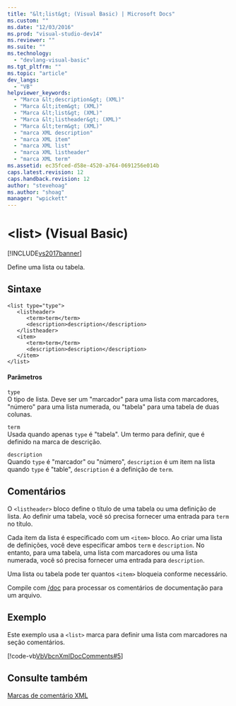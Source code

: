 ```yaml
---
title: "&lt;list&gt; (Visual Basic) | Microsoft Docs"
ms.custom: ""
ms.date: "12/03/2016"
ms.prod: "visual-studio-dev14"
ms.reviewer: ""
ms.suite: ""
ms.technology: 
  - "devlang-visual-basic"
ms.tgt_pltfrm: ""
ms.topic: "article"
dev_langs: 
  - "VB"
helpviewer_keywords: 
  - "Marca &lt;description&gt; (XML)"
  - "Marca &lt;item&gt; (XML)"
  - "Marca &lt;list&gt; (XML)"
  - "Marca &lt;listheader&gt; (XML)"
  - "Marca &lt;term&gt; (XML)"
  - "marca XML description"
  - "marca XML item"
  - "marca XML list"
  - "marca XML listheader"
  - "marca XML term"
ms.assetid: ec35fced-d58e-4520-a764-0691256e014b
caps.latest.revision: 12
caps.handback.revision: 12
author: "stevehoag"
ms.author: "shoag"
manager: "wpickett"
---
```

# &lt;list&gt; (Visual Basic)
[!INCLUDE[vs2017banner](../../../csharp/includes/vs2017banner.md)]

Define uma lista ou tabela.  
  
## Sintaxe  
  
```  
<list type="type">  
   <listheader>  
      <term>term</term>  
      <description>description</description>  
   </listheader>  
   <item>  
      <term>term</term>  
      <description>description</description>  
   </item>  
</list>  
```  
  
#### Parâmetros  
 `type`  
 O tipo de lista.  Deve ser um "marcador" para uma lista com marcadores, "número" para uma lista numerada, ou "tabela" para uma tabela de duas colunas.  
  
 `term`  
 Usada quando apenas `type` é "tabela". Um termo para definir, que é definido na marca de descrição.  
  
 `description`  
 Quando `type` é "marcador" ou "número", `description` é um item na lista quando `type` é "table", `description` é a definição de `term`.  
  
## Comentários  
 O `<listheader>` bloco define o título de uma tabela ou uma definição de lista.  Ao definir uma tabela, você só precisa fornecer uma entrada para `term` no título.  
  
 Cada item da lista é especificado com um `<item>` bloco.  Ao criar uma lista de definições, você deve especificar ambos `term` e `description`.  No entanto, para uma tabela, uma lista com marcadores ou uma lista numerada, você só precisa fornecer uma entrada para `description`.  
  
 Uma lista ou tabela pode ter quantos `<item>` bloqueia conforme necessário.  
  
 Compile com [\/doc](../../../visual-basic/reference/command-line-compiler/doc.md) para processar os comentários de documentação para um arquivo.  
  
## Exemplo  
 Este exemplo usa a `<list>` marca para definir uma lista com marcadores na seção comentários.  
  
 [!code-vb[VbVbcnXmlDocComments#5](../../../visual-basic/language-reference/xmldoc/codesnippet/VisualBasic/list_1.vb)]  
  
## Consulte também  
 [Marcas de comentário XML](../../../visual-basic/language-reference/xmldoc/recommended-xml-tags-for-documentation-comments.md)